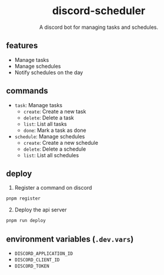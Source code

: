 <div align="center">

# discord-scheduler

A discord bot for managing tasks and schedules.

</div>

## features

- Manage tasks
- Manage schedules
- Notify schedules on the day

## commands

- `task`: Manage tasks
  - `create`: Create a new task
  - `delete`: Delete a task
  - `list`: List all tasks
  - `done`: Mark a task as done
- `schedule`: Manage schedules
  - `create`: Create a new schedule
  - `delete`: Delete a schedule
  - `list`: List all schedules

## deploy

1. Register a command on discord

```sh
pnpm register
```

2. Deploy the api server

```sh
pnpm run deploy
```

## environment variables (`.dev.vars`)

- `DISCORD_APPLICATION_ID`
- `DISCORD_CLIENT_ID`
- `DISCORD_TOKEN`
